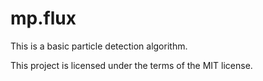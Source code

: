 # mp.flux
This is a basic particle detection algorithm.



This project is licensed under the terms of the MIT license.
